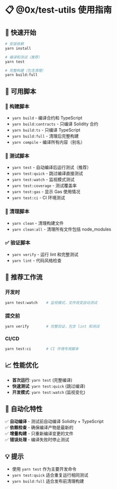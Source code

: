 # 📋 @0x/test-utils 使用指南

## 🚀 快速开始

```bash
# 安装依赖
yarn install

# 编译和测试（推荐）
yarn test

# 完整构建（包含清理）
yarn build:full
```

## 📜 可用脚本

### 🔨 构建脚本
- `yarn build` - 编译合约和 TypeScript
- `yarn build:contracts` - 只编译 Solidity 合约
- `yarn build:ts` - 只编译 TypeScript
- `yarn build:full` - 清理后完整构建
- `yarn compile` - 编译所有内容（别名）

### 🧪 测试脚本
- `yarn test` - 自动编译后运行测试（推荐）
- `yarn test:quick` - 跳过编译直接测试
- `yarn test:watch` - 监视模式测试
- `yarn test:coverage` - 测试覆盖率
- `yarn test:gas` - 显示 Gas 使用情况
- `yarn test:ci` - CI 环境测试

### 🧹 清理脚本
- `yarn clean` - 清理构建文件
- `yarn clean:all` - 清理所有文件包括 node_modules

### ✅ 验证脚本
- `yarn verify` - 运行 lint 和完整测试
- `yarn lint` - 代码风格检查

## 🎯 推荐工作流

### 开发时
```bash
yarn test:watch    # 监视模式，文件改变自动测试
```

### 提交前
```bash
yarn verify        # 完整验证，包含 lint 和测试
```

### CI/CD
```bash
yarn test:ci       # CI 环境专用脚本
```

## 📈 性能优化

- **首次运行**: `yarn test` (完整编译)
- **快速测试**: `yarn test:quick` (跳过编译)
- **开发模式**: `yarn test:watch` (监视变化)

## 🔧 自动化特性

✅ **自动编译** - 测试前自动编译 Solidity + TypeScript  
✅ **依赖检查** - 确保编译产物是最新的  
✅ **增量构建** - 只重新编译变更的文件  
✅ **错误处理** - 编译失败时停止测试  

## 💡 提示

- 使用 `yarn test` 作为主要开发命令
- `yarn test:quick` 适合重复运行相同测试
- `yarn build:full` 适合发布前清理构建